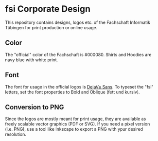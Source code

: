 # fsi Corporate Design
This repository contains designs, logos etc. of the Fachschaft Informatik Tübingen for print production or online usage.

## Color
The "official" color of the Fachschaft is #000080. Shirts and Hoodies are navy blue with white print.

## Font
The font for usage in the official logos is [DejaVu Sans](https://dejavu-fonts.github.io/). To typeset the "fsi" letters, set the font properties to Bold and Oblique (fett und kursiv). 

## Conversion to PNG
Since the logos are mostly meant for print usage, they are available as freely scalable vector graphics (PDF or SVG). If you need a pixel version (i.e. PNG), use a tool like Inkscape to export a PNG with ypur desired resolution.
